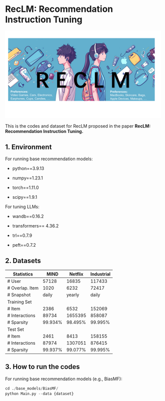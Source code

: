 # RecLM: Recommendation Instruction Tuning

<img src="./RecLM_fig.pdf" style="zoom:100%;" />

This is the codes and dataset for RecLM proposed in the paper **RecLM: Recommendation Instruction Tuning.**

## 1. Environment

For running base recommendation models:

- python==3.9.13

- numpy==1.23.1

- torch==1.11.0

- scipy==1.9.1

For tuning LLMs:

- wandb==0.16.2 

- transformers== 4.36.2

- trl==0.7.9

- peft==0.7.2

## 2. Datasets

| Statistics      | MIND    | Netflix | Industrial |
| --------------- | ------- | ------- | ---------- |
| # User          | 57128   | 16835   | 117433     |
| # Overlap. Item | 1020    | 6232    | 72417      |
| # Snapshot      | daily   | yearly  | daily      |
| Training Set    |         |         |            |
| # Item          | 2386    | 6532    | 152069     |
| # Interactions  | 89734   | 1655395 | 858087     |
| # Sparsity      | 99.934% | 98.495% | 99.995%    |
| Test Set        |         |         |            |
| # Item          | 2461    | 8413    | 158155     |
| # Interactions  | 87974   | 1307051 | 876415     |
| # Sparsity      | 99.937% | 99.077% | 99.995%    |

## 3. How to run the codes

For running base recommendation models (e.g., BiasMF):

```python
cd ./base_models/BiasMF/
python Main.py --data {dataset}
```
